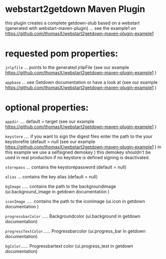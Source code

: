 # webstart2getdown Maven Plugin 

this plugin creates a complete getdown-stub based on a webstart (generated with webstart-maven-plugin) ... see the example1 on https://github.com/thomasX/webstart2getdown-maven-plugin-example1 

# requested pom properties: 

`jnlpfile` ... points to the generated jnlpFile (see our example https://github.com/thomasX/webstart2getdown-maven-plugin-example1 ) 

`appbase` ... see Getdown documentation or have a look at (see our example https://github.com/thomasX/webstart2getdown-maven-plugin-example1 ) 

# optional properties: 

`appdir` .... default = target    (see our example https://github.com/thomasX/webstart2getdown-maven-plugin-example1 ) 

`keystore` .... if you want to sign the digest files enter the path to the your keystorefile (default = null    (see our example https://github.com/thomasX/webstart2getdown-maven-plugin-example1 )  in this example we use a selfsigned demokey ) this demokey shouldn't be used in real production 
if no keystore is defined signing is deactivated. 

`storepass` ... contains the keystorepassword (default = null)

`alias` ... contains the key alias (default = null)

`bgImage` ..... contains the path to the backgroundimage  (ui.background_image in getdown documentation )

`iconImage` ..... contains the path to the iconimage (ui.icon in getdown documentation )

`progressbarColor` ..... Backgroundcolor (ui.background in getdown documentation)

`progressTextColor`...... Progressbarcolor (ui.progress_bar in getdown documentation)

`bgColor`...... Progressbartext color (ui.progress_test in getdown documentation)






